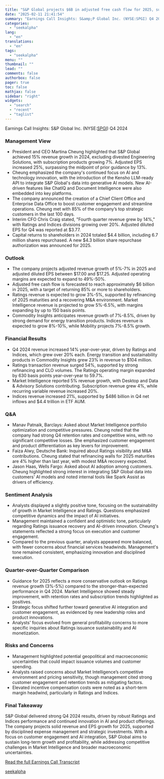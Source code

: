 ```yaml
---
title: "S&P Global projects $6B in adjusted free cash flow for 2025, supported by 5%-7% revenue growth"
date: "2025-02-11 21:41:54"
summary: "Earnings Call Insights: S&amp;P Global Inc. (NYSE:SPGI) Q4 2024 Management View President and CEO Martina Cheung highlighted that S&amp;P Global achieved 15% revenue growth in 2024, excluding divested Engineering Solutions, with subscription products growing 7%. Adjusted EPS increased 25%, surpassing the midpoint of prior guidance by 13%. Cheung emphasized the..."
categories:
  - "seekalpha"
lang:
  - "en"
translations:
  - "en"
tags:
  - "seekalpha"
menu: ""
thumbnail: ""
lead: ""
comments: false
authorbox: false
pager: true
toc: false
mathjax: false
sidebar: "right"
widgets:
  - "search"
  - "recent"
  - "taglist"
---
```


Earnings Call Insights: S&P Global Inc. (NYSE:[SPGI](https://seekingalpha.com/symbol/SPGI "S&P Global Inc.")) Q4 2024

### Management View

* President and CEO Martina Cheung highlighted that S&P Global achieved 15% revenue growth in 2024, excluding divested Engineering Solutions, with subscription products growing 7%. Adjusted EPS increased 25%, surpassing the midpoint of prior guidance by 13%.
* Cheung emphasized the company's continued focus on AI and technology innovation, with the introduction of the Kensho LLM-ready API to integrate S&P Global's data into generative AI models. New AI-driven features like ChatIQ and Document Intelligence were also embedded into key platforms.
* The company announced the creation of a Chief Client Office and Enterprise Data Office to boost customer engagement and streamline operations. Cheung met with 85% of the company’s top strategic customers in the last 100 days.
* Interim CFO Chris Craig stated, "Fourth quarter revenue grew by 14%," with Ratings and Indices divisions growing over 20%. Adjusted diluted EPS for Q4 was reported at $3.77.
* Capital returns to shareholders in 2024 totaled $4.4 billion, including 6.7 million shares repurchased. A new $4.3 billion share repurchase authorization was announced for 2025.

### Outlook

* The company projects adjusted revenue growth of 5%-7% in 2025 and adjusted diluted EPS between $17.00 and $17.25. Adjusted operating margins are expected to expand to 49%-50%.
* Adjusted free cash flow is forecasted to reach approximately $6 billion in 2025, with a target of returning 85% or more to shareholders.
* Ratings revenue is expected to grow 3%-5%, supported by refinancing of 2025 maturities and a recovering M&A environment. Market Intelligence revenue is projected to grow 5%-6.5%, with margins expanding by up to 150 basis points.
* Commodity Insights anticipates revenue growth of 7%-8.5%, driven by strong demand for energy transition products. Indices revenue is expected to grow 8%-10%, while Mobility projects 7%-8.5% growth.

### Financial Results

* Q4 2024 revenue increased 14% year-over-year, driven by Ratings and Indices, which grew over 20% each. Energy transition and sustainability products in Commodity Insights grew 23% in revenue to $104 million.
* Ratings transaction revenue surged 54%, supported by strong refinancing and CLO volumes. The Ratings operating margin expanded by 630 basis points year-over-year to 59.7%.
* Market Intelligence reported 5% revenue growth, with Desktop and Data & Advisory Solutions contributing. Subscription revenue grew 4%, while recurring variable revenue increased 20%.
* Indices revenue increased 21%, supported by $486 billion in Q4 net inflows and $4.4 trillion in ETF AUM.

### Q&A

* Manav Patnaik, Barclays: Asked about Market Intelligence portfolio optimization and competitive pressures. Cheung noted that the company had strong Q4 retention rates and competitive wins, with no significant competitive losses. She emphasized customer engagement and product differentiation as key levers for improvement.
* Faiza Alwy, Deutsche Bank: Inquired about Ratings visibility and M&A contributions. Cheung stated that refinancing walls for 2025 maturities are 4% higher than last year, with modest M&A recovery expected.
* Jason Haas, Wells Fargo: Asked about AI adoption among customers. Cheung highlighted strong interest in integrating S&P Global data into customers' AI models and noted internal tools like Spark Assist as drivers of efficiency.

### Sentiment Analysis

* Analysts displayed a slightly positive tone, focusing on the sustainability of growth in Market Intelligence and Ratings. Questions emphasized competitive dynamics and the impact of AI initiatives.
* Management maintained a confident and optimistic tone, particularly regarding Ratings issuance recovery and AI-driven innovation. Cheung's statements reflected a strong focus on execution and customer engagement.
* Compared to the previous quarter, analysts appeared more balanced, with fewer concerns about financial services headwinds. Management's tone remained consistent, emphasizing innovation and disciplined execution.

### Quarter-over-Quarter Comparison

* Guidance for 2025 reflects a more conservative outlook on Ratings revenue growth (3%-5%) compared to the stronger-than-expected performance in Q4 2024. Market Intelligence showed steady improvement, with retention rates and subscription trends highlighted as positives.
* Strategic focus shifted further toward generative AI integration and customer engagement, as evidenced by new leadership roles and product innovations.
* Analysts' focus evolved from general profitability concerns to more specific inquiries about Ratings issuance sustainability and AI monetization.

### Risks and Concerns

* Management highlighted potential geopolitical and macroeconomic uncertainties that could impact issuance volumes and customer spending.
* Analysts raised concerns about Market Intelligence’s competitive environment and pricing sensitivity, though management cited strong customer engagement and retention trends as mitigating factors.
* Elevated incentive compensation costs were noted as a short-term margin headwind, particularly in Ratings and Indices.

### Final Takeaway

S&P Global delivered strong Q4 2024 results, driven by robust Ratings and Indices performance and continued innovation in AI and product offerings. The company projects solid revenue and EPS growth for 2025, supported by disciplined expense management and strategic investments. With a focus on customer engagement and AI integration, S&P Global aims to sustain long-term growth and profitability, while addressing competitive challenges in Market Intelligence and broader macroeconomic uncertainties.

[Read the full Earnings Call Transcript](https://seekingalpha.com/symbol/SPGI/earnings/transcripts)

[seekalpha](https://seekingalpha.com/news/4406333-s-and-p-global-projects-6b-in-adjusted-free-cash-flow-for-2025-supported-by-5-percentminus-7)
